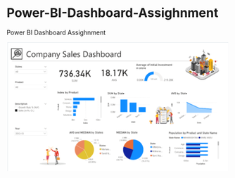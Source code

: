 # Power-BI-Dashboard-Assighnment
Power BI Dashboard Assighnment

<img src="Screenshot from 2024-11-12 18-59-50.png" alt="Alt text">
